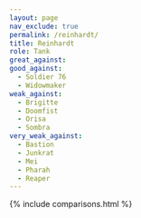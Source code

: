 ```yaml
---
layout: page
nav_exclude: true
permalink: /reinhardt/
title: Reinhardt
role: Tank
great_against:
good_against:
  - Soldier 76
  - Widowmaker
weak_against:
  - Brigitte
  - Doomfist
  - Orisa
  - Sombra
very_weak_against:
  - Bastion
  - Junkrat
  - Mei
  - Pharah
  - Reaper
---
```


{% include comparisons.html %}